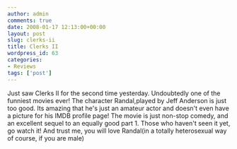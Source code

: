 ```yaml
---
author: admin
comments: true
date: 2008-01-17 12:13:00+00:00
layout: post
slug: clerks-ii
title: Clerks II
wordpress_id: 63
categories:
- Reviews
tags: ['post']
---
```


Just saw Clerks II for the second time yesterday. Undoubtedly one of the funniest movies ever! The character Randal,played by Jeff Anderson is just too good. Its amazing that he's just an amateur actor and doesn't even have a picture for his IMDB profile page! The movie is just non-stop comedy, and an excellent sequel to an equally good part 1. Those who haven't seen it yet, go watch it! And trust me, you will love Randal(in a totally heterosexual way of course, if you are male)
